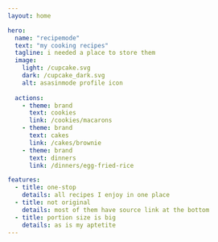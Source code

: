 ```yaml
---
layout: home

hero:
  name: "recipemode"
  text: "my cooking recipes"
  tagline: i needed a place to store them
  image:
    light: /cupcake.svg
    dark: /cupcake_dark.svg
    alt: asasinmode profile icon
    
  actions:
    - theme: brand
      text: cookies
      link: /cookies/macarons
    - theme: brand
      text: cakes
      link: /cakes/brownie
    - theme: brand
      text: dinners
      link: /dinners/egg-fried-rice

features:
  - title: one-stop
    details: all recipes I enjoy in one place
  - title: not original
    details: most of them have source link at the bottom
  - title: portion size is big
    details: as is my aptetite
---
```

